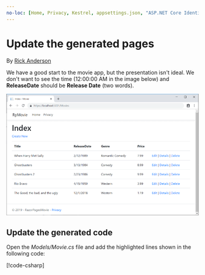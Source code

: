 ```yaml
---
no-loc: [Home, Privacy, Kestrel, appsettings.json, "ASP.NET Core Identity", cookie, Cookie, Blazor, "Blazor Server", "Blazor WebAssembly", "Identity", "Let's Encrypt", Razor, SignalR]
---
```

# Update the generated pages

By [Rick Anderson](https://twitter.com/RickAndMSFT)

We have a good start to the movie app, but the presentation isn't ideal. We don't want to see the time (12:00:00 AM in the image below) and **ReleaseDate** should be **Release Date** (two words).

![Movie application open in Chrome showing movie data](../../tutorials/razor-pages/sql/_static/m55.png)

## Update the generated code

Open the *Models/Movie.cs* file and add the highlighted lines shown in the following code:

[!code-csharp[](code/Models/Movie.cs?highlight=2,11-12)]
